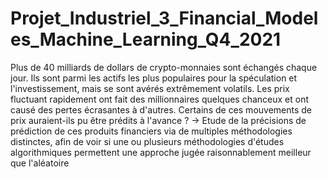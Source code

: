 # Projet_Industriel_3_Financial_Modeles_Machine_Learning_Q4_2021

Plus de 40 milliards de dollars de crypto-monnaies sont échangés chaque jour. Ils sont parmi les actifs les plus populaires pour la spéculation et l'investissement, mais se sont avérés extrêmement volatils. Les prix fluctuant rapidement ont fait des millionnaires quelques chanceux et ont causé des pertes écrasantes à d'autres. Certains de ces mouvements de prix auraient-ils pu être prédits à l'avance ? -> Etude de la précisions de prédiction de ces produits financiers via de multiples méthodologies distinctes, afin de voir si une ou plusieurs méthodologies d'études algorithmiques permettent une approche jugée raisonnablement meilleur que l'aléatoire
